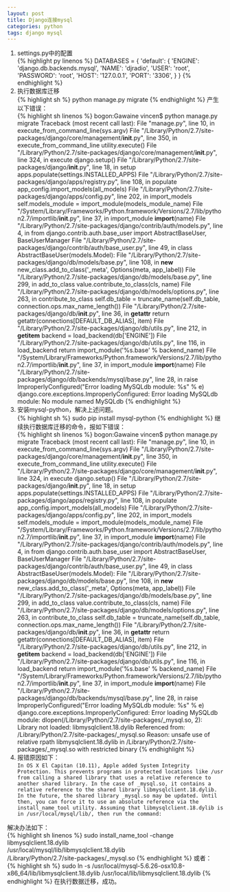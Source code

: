 ```yaml
---
layout: post
title: Django连接mysql
categories: python
tags: django mysql
---
```

1. settings.py中的配置  
{% highlight py linenos %}
DATABASES = {
    'default': {
        'ENGINE': 'django.db.backends.mysql',
        'NAME': 'djradio',
        'USER': 'root',
        'PASSWORD': 'root',
        'HOST': '127.0.0.1',
        'PORT': '3306',
    }
}
{% endhighlight %}
2. 执行数据库迁移  
{% highlight sh %}
python manage.py migrate
{% endhighlight %}
产生以下错误：  
{% highlight sh linenos %}
bogon:Gawaine vincen$ python manage.py migrate
Traceback (most recent call last):
  File "manage.py", line 10, in <module>
    execute_from_command_line(sys.argv)
  File "/Library/Python/2.7/site-packages/django/core/management/__init__.py", line 350, in execute_from_command_line
    utility.execute()
  File "/Library/Python/2.7/site-packages/django/core/management/__init__.py", line 324, in execute
    django.setup()
  File "/Library/Python/2.7/site-packages/django/__init__.py", line 18, in setup
    apps.populate(settings.INSTALLED_APPS)
  File "/Library/Python/2.7/site-packages/django/apps/registry.py", line 108, in populate
    app_config.import_models(all_models)
  File "/Library/Python/2.7/site-packages/django/apps/config.py", line 202, in import_models
    self.models_module = import_module(models_module_name)
  File "/System/Library/Frameworks/Python.framework/Versions/2.7/lib/python2.7/importlib/__init__.py", line 37, in import_module
    __import__(name)
  File "/Library/Python/2.7/site-packages/django/contrib/auth/models.py", line 4, in <module>
    from django.contrib.auth.base_user import AbstractBaseUser, BaseUserManager
  File "/Library/Python/2.7/site-packages/django/contrib/auth/base_user.py", line 49, in <module>
    class AbstractBaseUser(models.Model):
  File "/Library/Python/2.7/site-packages/django/db/models/base.py", line 108, in __new__
    new_class.add_to_class('_meta', Options(meta, app_label))
  File "/Library/Python/2.7/site-packages/django/db/models/base.py", line 299, in add_to_class
    value.contribute_to_class(cls, name)
  File "/Library/Python/2.7/site-packages/django/db/models/options.py", line 263, in contribute_to_class
    self.db_table = truncate_name(self.db_table, connection.ops.max_name_length())
  File "/Library/Python/2.7/site-packages/django/db/__init__.py", line 36, in __getattr__
    return getattr(connections[DEFAULT_DB_ALIAS], item)
  File "/Library/Python/2.7/site-packages/django/db/utils.py", line 212, in __getitem__
    backend = load_backend(db['ENGINE'])
  File "/Library/Python/2.7/site-packages/django/db/utils.py", line 116, in load_backend
    return import_module('%s.base' % backend_name)
  File "/System/Library/Frameworks/Python.framework/Versions/2.7/lib/python2.7/importlib/__init__.py", line 37, in import_module
    __import__(name)
  File "/Library/Python/2.7/site-packages/django/db/backends/mysql/base.py", line 28, in <module>
    raise ImproperlyConfigured("Error loading MySQLdb module: %s" % e)
django.core.exceptions.ImproperlyConfigured: Error loading MySQLdb module: No module named MySQLdb
{% endhighlight %}
3. 安装mysql-python，解决上述问题。  
{% highlight sh %}
sudo pip install mysql-python
{% endhighlight %}
继续执行数据库迁移的命令，报如下错误：  
{% highlight sh linenos %}
bogon:Gawaine vincen$ python manage.py migrate
Traceback (most recent call last):
  File "manage.py", line 10, in <module>
    execute_from_command_line(sys.argv)
  File "/Library/Python/2.7/site-packages/django/core/management/__init__.py", line 350, in execute_from_command_line
    utility.execute()
  File "/Library/Python/2.7/site-packages/django/core/management/__init__.py", line 324, in execute
    django.setup()
  File "/Library/Python/2.7/site-packages/django/__init__.py", line 18, in setup
    apps.populate(settings.INSTALLED_APPS)
  File "/Library/Python/2.7/site-packages/django/apps/registry.py", line 108, in populate
    app_config.import_models(all_models)
  File "/Library/Python/2.7/site-packages/django/apps/config.py", line 202, in import_models
    self.models_module = import_module(models_module_name)
  File "/System/Library/Frameworks/Python.framework/Versions/2.7/lib/python2.7/importlib/__init__.py", line 37, in import_module
    __import__(name)
  File "/Library/Python/2.7/site-packages/django/contrib/auth/models.py", line 4, in <module>
    from django.contrib.auth.base_user import AbstractBaseUser, BaseUserManager
  File "/Library/Python/2.7/site-packages/django/contrib/auth/base_user.py", line 49, in <module>
    class AbstractBaseUser(models.Model):
  File "/Library/Python/2.7/site-packages/django/db/models/base.py", line 108, in __new__
    new_class.add_to_class('_meta', Options(meta, app_label))
  File "/Library/Python/2.7/site-packages/django/db/models/base.py", line 299, in add_to_class
    value.contribute_to_class(cls, name)
  File "/Library/Python/2.7/site-packages/django/db/models/options.py", line 263, in contribute_to_class
    self.db_table = truncate_name(self.db_table, connection.ops.max_name_length())
  File "/Library/Python/2.7/site-packages/django/db/__init__.py", line 36, in __getattr__
    return getattr(connections[DEFAULT_DB_ALIAS], item)
  File "/Library/Python/2.7/site-packages/django/db/utils.py", line 212, in __getitem__
    backend = load_backend(db['ENGINE'])
  File "/Library/Python/2.7/site-packages/django/db/utils.py", line 116, in load_backend
    return import_module('%s.base' % backend_name)
  File "/System/Library/Frameworks/Python.framework/Versions/2.7/lib/python2.7/importlib/__init__.py", line 37, in import_module
    __import__(name)
  File "/Library/Python/2.7/site-packages/django/db/backends/mysql/base.py", line 28, in <module>
    raise ImproperlyConfigured("Error loading MySQLdb module: %s" % e)
django.core.exceptions.ImproperlyConfigured: Error loading MySQLdb module: dlopen(/Library/Python/2.7/site-packages/_mysql.so, 2): Library not loaded: libmysqlclient.18.dylib
  Referenced from: /Library/Python/2.7/site-packages/_mysql.so
  Reason: unsafe use of relative rpath libmysqlclient.18.dylib in /Library/Python/2.7/site-packages/_mysql.so with restricted binary
{% endhighlight %}
4. 报错原因如下：  
` In OS X El Capitan (10.11), Apple added System Integrity Protection. This prevents programs in protected locations like /usr from calling a shared library that uses a relative reference to another shared library. In the case of _mysql.so, it contains a relative reference to the shared library libmysqlclient.18.dylib. In the future, the shared library _mysql.so may be updated. Until then, you can force it to use an absolute reference via the install_name_tool utility. Assuming that libmysqlclient.18.dylib is in /usr/local/mysql/lib/, then run the command: `

解决办法如下：  
{% highlight sh linenos %}
sudo install_name_tool -change libmysqlclient.18.dylib \
  /usr/local/mysql/lib/libmysqlclient.18.dylib \
  /Library/Python/2.7/site-packages/_mysql.so
{% endhighlight %}
或者：  
{% highlight sh %}
sudo ln -s /usr/local/mysql-5.6.26-osx10.8-x86_64/lib/libmysqlclient.18.dylib /usr/local/lib/libmysqlclient.18.dylib
{% endhighlight %}
在执行数据迁移，成功。
